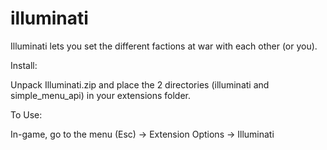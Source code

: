# illuminati

Illuminati lets you set the different factions at war with each other (or you).

Install:

Unpack Illuminati.zip and place the 2 directories (illuminati and simple_menu_api) in your extensions folder.

To Use:

In-game, go to the menu (Esc) -> Extension Options -> Illuminati
